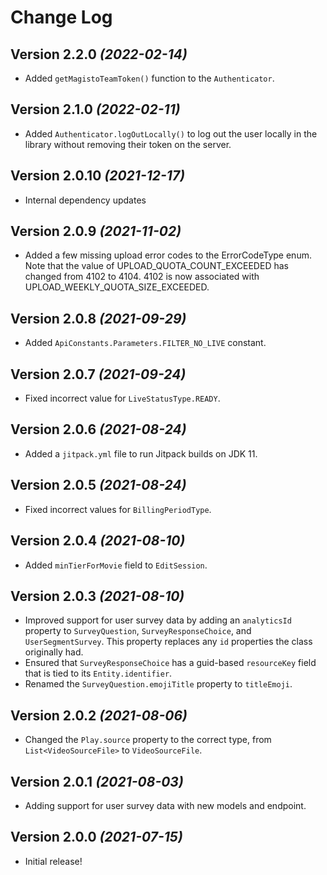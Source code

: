 Change Log
==========

Version 2.2.0 *(2022-02-14)*
----------------------------
- Added `getMagistoTeamToken()` function to the `Authenticator`.

Version 2.1.0 *(2022-02-11)*
----------------------------
- Added `Authenticator.logOutLocally()` to log out the user locally in the library without removing their token on the server.

Version 2.0.10 *(2021-12-17)*
----------------------------
- Internal dependency updates 

Version 2.0.9 *(2021-11-02)*
----------------------------
- Added a few missing upload error codes to the ErrorCodeType enum. Note that the value of UPLOAD_QUOTA_COUNT_EXCEEDED has changed from 4102 to 4104. 4102 is now associated with UPLOAD_WEEKLY_QUOTA_SIZE_EXCEEDED.

Version 2.0.8 *(2021-09-29)*
----------------------------
- Added `ApiConstants.Parameters.FILTER_NO_LIVE` constant.

Version 2.0.7 *(2021-09-24)*
----------------------------
- Fixed incorrect value for `LiveStatusType.READY`.

Version 2.0.6 *(2021-08-24)*
----------------------------
- Added a `jitpack.yml` file to run Jitpack builds on JDK 11.

Version 2.0.5 *(2021-08-24)*
----------------------------
- Fixed incorrect values for `BillingPeriodType`.

Version 2.0.4 *(2021-08-10)*
----------------------------
- Added `minTierForMovie` field to `EditSession`.

Version 2.0.3 *(2021-08-10)*
----------------------------
- Improved support for user survey data by adding an `analyticsId` property to `SurveyQuestion`, `SurveyResponseChoice`, and `UserSegmentSurvey`. This property replaces any `id` properties the class originally had. 
- Ensured that `SurveyResponseChoice` has a guid-based `resourceKey` field that is tied to its `Entity.identifier`.
- Renamed the `SurveyQuestion.emojiTitle` property to `titleEmoji`.

Version 2.0.2 *(2021-08-06)*
----------------------------
- Changed the `Play.source` property to the correct type, from `List<VideoSourceFile>` to `VideoSourceFile`.

Version 2.0.1 *(2021-08-03)*
----------------------------
- Adding support for user survey data with new models and endpoint.

Version 2.0.0 *(2021-07-15)*
----------------------------
- Initial release!
